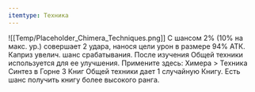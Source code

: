 ```yaml
---
itemtype: Техника
---
```

![[Temp/Placeholder_Chimera_Techniques.png]]
С шансом 2% (10% на макс. ур.) совершает 2 удара, нанося цели урон в размере 94% АТК. Каприз увелич. шанс срабатывания. После изучения Общей техники используется для ее улучшения. Примените здесь: Химера > Техника Синтез в Горне 3 Книг Общей техники дает 1 случайную Книгу. Есть шанс получить книгу более высокого ранга.
